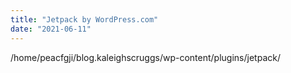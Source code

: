 ```yaml
---
title: "Jetpack by WordPress.com"
date: "2021-06-11"
---
```


/home/peacfgji/blog.kaleighscruggs/wp-content/plugins/jetpack/

